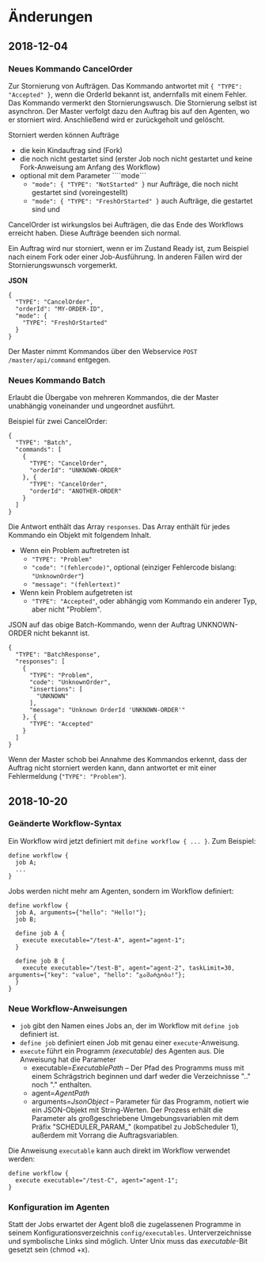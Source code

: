 # Änderungen

## 2018-12-04

### Neues Kommando CancelOrder

Zur Stornierung von Aufträgen.
Das Kommando antwortet mit ```{ "TYPE": "Accepted" }```, wenn die OrderId bekannt ist, andernfalls mit einem Fehler.
Das Kommando vermerkt den Stornierungswusch. 
Die Stornierung selbst ist asynchron. 
Der Master verfolgt dazu den Auftrag bis auf den Agenten, wo er storniert wird. Anschließend wird er zurückgeholt und gelöscht.

Storniert werden können Aufträge
- die kein Kindauftrag sind (Fork)
- die noch nicht gestartet sind (erster Job noch nicht gestartet und keine Fork-Anweisung am Anfang des Workflow)
- optional mit dem Parameter ````mode``` 
  - ```"mode": { "TYPE": "NotStarted" }``` nur Aufträge, die noch nicht gestartet sind (voreingestellt) 
  - ```"mode": { "TYPE": "FreshOrStarted" }``` auch Aufträge, die gestartet sind und 

CancelOrder ist wirkungslos bei Aufträgen, die das Ende des Workflows erreicht haben.
Diese Aufträge beenden sich normal.

Ein Auftrag wird nur storniert, wenn er im Zustand Ready ist, zum Beispiel nach einem Fork oder einer Job-Ausführung.
In anderen Fällen wird der Stornierungswunsch vorgemerkt.                                             

**JSON**
```
{
  "TYPE": "CancelOrder",
  "orderId": "MY-ORDER-ID",
  "mode": {
    "TYPE": "FreshOrStarted"
  }
}
```

Der Master nimmt Kommandos über den Webservice ```POST /master/api/command``` entgegen.

### Neues Kommando Batch

Erlaubt die Übergabe von mehreren Kommandos, die der Master unabhängig voneinander und ungeordnet ausführt.

Beispiel für zwei CancelOrder:
```
{
  "TYPE": "Batch",
  "commands": [
    {
      "TYPE": "CancelOrder",
      "orderId": "UNKNOWN-ORDER"
    }, {
      "TYPE": "CancelOrder",
      "orderId": "ANOTHER-ORDER"
    }
  ]
}
```

Die Antwort enthält das Array ```responses```.
Das Array enthält für jedes Kommando ein Objekt mit folgendem Inhalt.
- Wenn ein Problem auftretreten ist
  - ```"TYPE": "Problem"```
  - ```"code": "(fehlercode)"```, optional (einziger Fehlercode bislang: ```"UnknownOrder"```)
  - ```"message": "(fehlertext)"```
- Wenn kein Problem aufgetreten ist
  - ```"TYPE": "Accepted"```, oder abhängig vom Kommando ein anderer Typ, aber nicht "Problem".  
  
JSON auf das obige Batch-Kommando, wenn der Auftrag UNKNOWN-ORDER nicht bekannt ist.
 
```
{
  "TYPE": "BatchResponse",
  "responses": [
    {
      "TYPE": "Problem",
      "code": "UnknownOrder",
      "insertions": [
        "UNKNOWN"
      ],
      "message": "Unknown OrderId 'UNKNOWN-ORDER'"
    }, {
      "TYPE": "Accepted"
    }
  ]
}
```

Wenn der Master schob bei Annahme des Kommandos erkennt, dass der Auftrag nicht storniert werden kann,
dann antwortet er mit einer Fehlermeldung (```"TYPE": "Problem"```). 


## 2018-10-20

### Geänderte Workflow-Syntax 

Ein Workflow wird jetzt definiert mit ```define workflow { ... }```.
Zum Beispiel:

```
define workflow {
  job A;
  ...
}
```

Jobs werden nicht mehr am Agenten, sondern im Workflow definiert:

```
define workflow {
  job A, arguments={"hello": "Hello!"};
  job B;
  
  define job A {
    execute executable="/test-A", agent="agent-1";
  }
  
  define job B {
    execute executable="/test-B", agent="agent-2", taskLimit=30, arguments={"key": "value", "hello": "გამარჯობა!"};
  }
}
```

### Neue Workflow-Anweisungen

- ```job``` gibt den Namen eines Jobs an, der im Workflow mit ```define job``` definiert ist.
- ```define job``` definiert einen Job mit genau einer ```execute```-Anweisung.
- ```execute``` führt ein Programm _(executable)_ des Agenten aus. Die Anweisung hat die Parameter
  - executable=_ExecutablePath_ – Der Pfad des Programms muss mit einem Schrägstrich beginnen und darf weder die Verzeichnisse ".." noch "." enthalten.
  - agent=_AgentPath_
  - arguments=_JsonObject_ – Parameter für das Programm, notiert wie ein JSON-Objekt mit String-Werten. 
    Der Prozess erhält die Parameter als großgeschriebene Umgebungsvariablen mit dem Präfix "SCHEDULER_PARAM_" (kompatibel zu JobScheduler 1), 
    außerdem mit Vorrang die Auftragsvariablen.   

Die Anweisung ```executable``` kann auch direkt im Workflow verwendet werden:
```
define workflow {
  execute executable="/test-C", agent="agent-1";
}
```

  
### Konfiguration im Agenten

Statt der Jobs erwartet der Agent bloß die zugelassenen Programme in seinem Konfigurationsverzeichnis ```config/executables```. 
Unterverzeichnisse und symbolische Links sind möglich.
Unter Unix muss das _executable_-Bit gesetzt sein (chmod +x).
